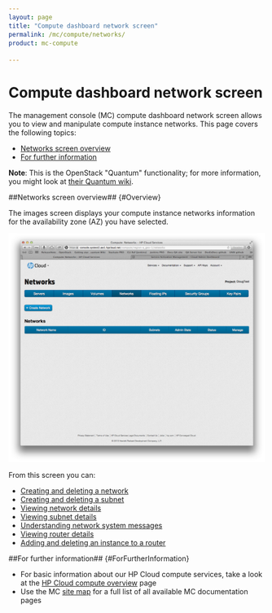 ```yaml
---
layout: page
title: "Compute dashboard network screen"
permalink: /mc/compute/networks/
product: mc-compute

---
```

# Compute dashboard network screen

The management console (MC) compute dashboard network screen allows you to view and manipulate compute instance networks.  This page covers the following topics:

* [Networks screen overview](#Overview)
* [For further information](#ForFurtherInformation)

**Note**: This is the OpenStack "Quantum" functionality; for more information, you might look at [their Quantum wiki](https://wiki.openstack.org/wiki/Quantum).


##Networks screen overview## {#Overview}

The images screen displays your compute instance networks information for the availability zone (AZ) you have selected.

<img src="media/compute-networks00.png" width="580" alt="" />

From this screen you can:

* [Creating and deleting a network]()
* [Creating and deleting a subnet]()
* [Viewing network details]()
* [Viewing subnet details]()
* [Understanding network system messages]()
* [Viewing router details]()
* [Adding and deleting an instance to a router]()


##For further information## {#ForFurtherInformation}

* For basic information about our HP Cloud compute services, take a look at the [HP Cloud compute overview](/compute/) page
* Use the MC [site map](/mc/sitemap) for a full list of all available MC documentation pages
